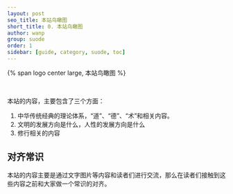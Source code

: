 ```yaml
---
layout: post
seo_title: 本站鸟瞰图
short_title: 0. 本站鸟瞰图
author: wanp
group: suode
order: 1
sidebar: [guide, category, suode, toc]
---
```


<p>
{% span logo center large, 本站鸟瞰图 %}
</p>
<br>

本站的内容，主要包含了三个方面：
1. 中华传统经典的理论体系，“道”、“德”、“术”和相关内容。
2. 文明的发展方向是什么，人性的发展方向是什么
3. 修行相关的内容

<!-- more -->
## 对齐常识
本站的内容主要是通过文字图片等内容和读者们进行交流，那么在读者们接触到这些内容之前和大家做一个常识的对齐。


